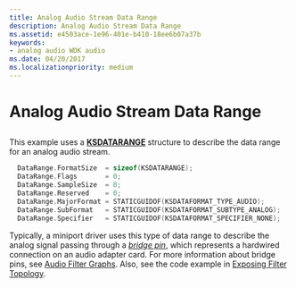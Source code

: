 ```yaml
---
title: Analog Audio Stream Data Range
description: Analog Audio Stream Data Range
ms.assetid: e4503ace-1e96-401e-b410-18ee6b07a37b
keywords:
- analog audio WDK audio
ms.date: 04/20/2017
ms.localizationpriority: medium
---
```


# Analog Audio Stream Data Range


## <span id="analog_audio_stream_data_range"></span><span id="ANALOG_AUDIO_STREAM_DATA_RANGE"></span>


This example uses a [**KSDATARANGE**](https://msdn.microsoft.com/library/windows/hardware/ff561658) structure to describe the data range for an analog audio stream.

```cpp
  DataRange.FormatSize  = sizeof(KSDATARANGE);
  DataRange.Flags       = 0;
  DataRange.SampleSize  = 0;
  DataRange.Reserved    = 0;
  DataRange.MajorFormat = STATICGUIDOF(KSDATAFORMAT_TYPE_AUDIO);
  DataRange.SubFormat   = STATICGUIDOF(KSDATAFORMAT_SUBTYPE_ANALOG);
  DataRange.Specifier   = STATICGUIDOF(KSDATAFORMAT_SPECIFIER_NONE);
```

Typically, a miniport driver uses this type of data range to describe the analog signal passing through a [*bridge pin*](https://msdn.microsoft.com/library/windows/hardware/ff556272#wdkgloss_bridge_pin), which represents a hardwired connection on an audio adapter card. For more information about bridge pins, see [Audio Filter Graphs](audio-filter-graphs.md). Also, see the code example in [Exposing Filter Topology](exposing-filter-topology.md).

 

 




